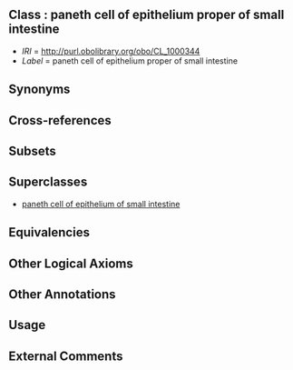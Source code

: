 
## Class : paneth cell of epithelium proper of small intestine

 * *IRI* = http://purl.obolibrary.org/obo/CL_1000344
 * *Label* = paneth cell of epithelium proper of small intestine

## Synonyms


## Cross-references


## Subsets


## Superclasses

 * [paneth cell of epithelium of small intestine](../../CL/43/CL_1000343.md)

## Equivalencies


## Other Logical Axioms


## Other Annotations


## Usage


## External Comments

